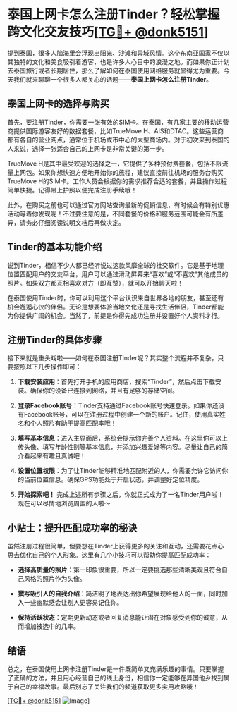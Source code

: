 # 泰国上网卡怎么注册Tinder？轻松掌握跨文化交友技巧[[TG💪+ @donk5151](https://t.me/s/donk5151)]

提到泰国，很多人脑海里会浮现出阳光、沙滩和异域风情。这个东南亚国家不仅以其独特的文化和美食吸引着游客，也是许多人心目中的浪漫之地。而如果你正计划去泰国旅行或者长期居住，那么了解如何在泰国使用网络服务就显得尤为重要。今天我们就来聊聊一个很多人都关心的话题——**泰国上网卡怎么注册Tinder**。

## 泰国上网卡的选择与购买

首先，要注册Tinder，你需要一张有效的SIM卡。在泰国，有几家主要的移动运营商提供国际游客友好的数据套餐，比如TrueMove H、AIS和DTAC。这些运营商都有各自的营业网点，通常位于机场或市中心的大型商场内。对于初次来到泰国的人来说，选择一张适合自己的上网卡是非常关键的第一步。

TrueMove H是其中最受欢迎的选择之一，它提供了多种预付费套餐，包括不限流量上网包。如果你想快速方便地开始你的旅程，建议直接前往机场的服务台购买TrueMove H的SIM卡。工作人员会根据你的需求推荐合适的套餐，并且操作过程简单快捷。记得带上护照以便完成注册手续哦！

此外，在购买之前也可以通过官方网站查询最新的促销信息，有时候会有特别优惠活动等着你发现呢！不过要注意的是，不同套餐的价格和服务范围可能会有所差异，请务必仔细阅读说明文档后再做决定。

## Tinder的基本功能介绍

说到Tinder，相信不少人都已经听说过这款风靡全球的社交软件。它是基于地理位置匹配用户的交友平台，用户可以通过滑动屏幕来“喜欢”或“不喜欢”其他成员的照片。如果双方都互相喜欢对方（即互赞），就可以开始聊天啦！

在泰国使用Tinder时，你可以利用这个平台认识来自世界各地的朋友，甚至还有机会邂逅心仪的伴侣。无论是想要体验当地文化还是寻找生活伴侣，Tinder都能为你提供广阔的机会。当然了，前提是你得先成功注册并设置好个人资料才行。

## 注册Tinder的具体步骤

接下来就是重头戏啦——如何在泰国注册Tinder呢？其实整个流程并不复杂，只要按照以下几步操作即可：

1. **下载安装应用**：首先打开手机的应用商店，搜索“Tinder”，然后点击下载安装。确保你的设备已连接到网络，并且有足够的存储空间。
   
2. **登录Facebook账号**：Tinder支持通过Facebook账号快速登录。如果你还没有Facebook账号，可以在注册过程中创建一个新的账户。记住，使用真实姓名和个人照片有助于提高匹配率哦！

3. **填写基本信息**：进入主界面后，系统会提示你完善个人资料。在这里你可以上传头像、填写年龄性别等基本信息，并添加兴趣爱好等内容。尽量让自己的简介看起来有趣且真诚吧！

4. **设置位置权限**：为了让Tinder能够精准地匹配附近的人，你需要允许它访问你的当前位置信息。确保GPS功能处于开启状态，并调整好定位精度。

5. **开始探索吧！** 完成上述所有步骤之后，你就正式成为了一名Tinder用户啦！现在可以尽情地浏览周围的人啦～

## 小贴士：提升匹配成功率的秘诀

虽然注册过程很简单，但要想在Tinder上获得更多的关注和互动，还需要花点心思去优化自己的个人形象。这里有几个小技巧可以帮助你提高匹配成功率：

- **选择高质量的照片**：第一印象很重要，所以一定要挑选那些清晰美观且符合自己风格的照片作为头像。
  
- **撰写吸引人的自我介绍**：简洁明了地表达出你希望展现给他人的一面，同时加入一些幽默感会让别人更容易记住你。

- **保持活跃状态**：定期更新动态或者回复消息能让潜在对象感受到你的诚意，从而增加被选中的几率。

## 结语

总之，在泰国使用上网卡注册Tinder是一件既简单又充满乐趣的事情。只要掌握了正确的方法，并且用心经营自己的线上身份，相信你一定能够在异国他乡找到属于自己的幸福故事。最后别忘了关注我们的频道获取更多实用攻略哦！

[[TG💪+ @donk5151](https://t.me/s/donk5151) ![Image](https://i.postimg.cc/rwNCRYN7/Snipaste-2025-04-30-17-27-05.png)]